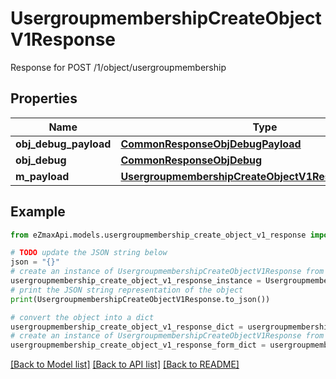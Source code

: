 # UsergroupmembershipCreateObjectV1Response

Response for POST /1/object/usergroupmembership

## Properties

Name | Type | Description | Notes
------------ | ------------- | ------------- | -------------
**obj_debug_payload** | [**CommonResponseObjDebugPayload**](CommonResponseObjDebugPayload.md) |  | 
**obj_debug** | [**CommonResponseObjDebug**](CommonResponseObjDebug.md) |  | [optional] 
**m_payload** | [**UsergroupmembershipCreateObjectV1ResponseMPayload**](UsergroupmembershipCreateObjectV1ResponseMPayload.md) |  | 

## Example

```python
from eZmaxApi.models.usergroupmembership_create_object_v1_response import UsergroupmembershipCreateObjectV1Response

# TODO update the JSON string below
json = "{}"
# create an instance of UsergroupmembershipCreateObjectV1Response from a JSON string
usergroupmembership_create_object_v1_response_instance = UsergroupmembershipCreateObjectV1Response.from_json(json)
# print the JSON string representation of the object
print(UsergroupmembershipCreateObjectV1Response.to_json())

# convert the object into a dict
usergroupmembership_create_object_v1_response_dict = usergroupmembership_create_object_v1_response_instance.to_dict()
# create an instance of UsergroupmembershipCreateObjectV1Response from a dict
usergroupmembership_create_object_v1_response_form_dict = usergroupmembership_create_object_v1_response.from_dict(usergroupmembership_create_object_v1_response_dict)
```
[[Back to Model list]](../README.md#documentation-for-models) [[Back to API list]](../README.md#documentation-for-api-endpoints) [[Back to README]](../README.md)


